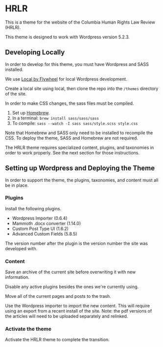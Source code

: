 HRLR
===

This is a theme for the website of the Columbia Human Rights Law Review (HRLR).

This theme is designed to work with Wordpress version 5.2.3.

Developing Locally
-----------
In order to develop for this theme, you must have Wordpress and SASS installed.

We use [Local by Flywheel](https://localbyflywheel.com) for local Wordpress development.

Create a local site using local, then clone the repo into the `/themes` directory of the site.

In order to make CSS changes, the sass files must be compiled.

1. Set up [Homebrew](https://brew.sh/).
2. In a terminal: `brew install sass/sass/sass`
3. To compile: `sass --watch -I sass sass/style.scss style.css`

Note that Homebrew and SASS only need to be installed to recompile the CSS. To deploy the theme, SASS and Homebrew are not required.

The HRLR theme requires specialized content, plugins, and taxonomies in order to work properly. See the next section for those instructions.


Setting up Wordpress and Deploying the Theme
--------------------

In order to support the theme, the plugins, taxonomies, and content must all be in place.

### Plugins

Install the following plugins.

- Wordpress Importer (0.6.4)
- Mammoth .docx converter (1.14.0)
- Custom Post Type UI (1.6.2)
- Advanced Custom Fields (5.8.5)

The version number after the plugin is the version number the site was developed with.

### Content

Save an archive of the current site before overwriting it with new information.

Disable any active plugins besides the ones we're currently using.

Move all of the current pages and posts to the trash.

Use the Wordpress importer to import the new content. This will require using an export from a recent install of the site. Note: the pdf versions of the articles will need to be uploaded separately and relinked.

### Activate the theme

Activate the HRLR theme to complete the transition.
